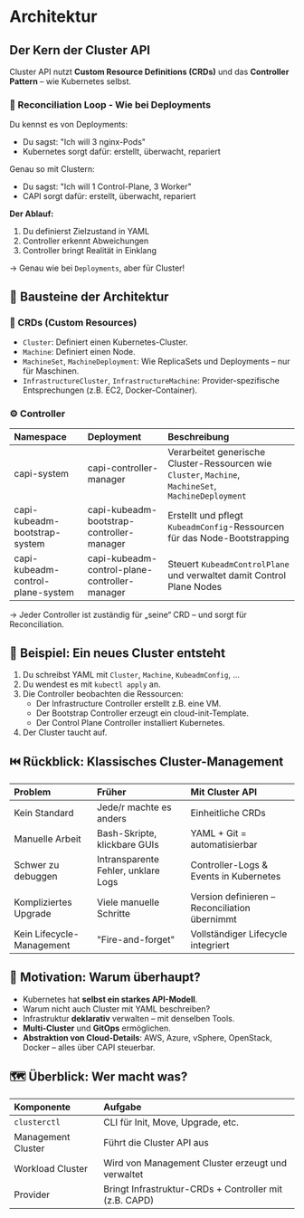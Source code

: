 # Architektur

## Der Kern der Cluster API

Cluster API nutzt **Custom Resource Definitions (CRDs)** und das **Controller Pattern** – wie Kubernetes selbst.

### 🔄 Reconciliation Loop - Wie bei Deployments

Du kennst es von Deployments:

- Du sagst: "Ich will 3 nginx-Pods"
- Kubernetes sorgt dafür: erstellt, überwacht, repariert

Genau so mit Clustern:

- Du sagst: "Ich will 1 Control-Plane, 3 Worker"
- CAPI sorgt dafür: erstellt, überwacht, repariert

**Der Ablauf:**

1. Du definierst Zielzustand in YAML
2. Controller erkennt Abweichungen
3. Controller bringt Realität in Einklang

→ Genau wie bei `Deployments`, aber für Cluster!

## 📐 Bausteine der Architektur

### 🧩 CRDs (Custom Resources)

- `Cluster`: Definiert einen Kubernetes-Cluster.
- `Machine`: Definiert einen Node.
- `MachineSet`, `MachineDeployment`: Wie ReplicaSets und Deployments – nur für Maschinen.
- `InfrastructureCluster`, `InfrastructureMachine`: Provider-spezifische Entsprechungen (z.B. EC2, Docker-Container).

### ⚙️ Controller

| Namespace                         | Deployment                                    | Beschreibung                                                                                          |
| :-------------------------------- | :-------------------------------------------- | :---------------------------------------------------------------------------------------------------- |
| capi-system                       | capi-controller-manager                       | Verarbeitet generische Cluster-Ressourcen wie `Cluster`, `Machine`, `MachineSet`, `MachineDeployment` |
| capi-kubeadm-bootstrap-system     | capi-kubeadm-bootstrap-controller-manager     | Erstellt und pflegt `KubeadmConfig`-Ressourcen für das Node-Bootstrapping                             |
| capi-kubeadm-control-plane-system | capi-kubeadm-control-plane-controller-manager | Steuert `KubeadmControlPlane` und verwaltet damit Control Plane Nodes                                 |

→ Jeder Controller ist zuständig für „seine“ CRD – und sorgt für Reconciliation.

## 🧪 Beispiel: Ein neues Cluster entsteht

1. Du schreibst YAML mit `Cluster`, `Machine`, `KubeadmConfig`, ...
2. Du wendest es mit `kubectl apply` an.
3. Die Controller beobachten die Ressourcen:
   - Der Infrastructure Controller erstellt z.B. eine VM.
   - Der Bootstrap Controller erzeugt ein cloud-init-Template.
   - Der Control Plane Controller installiert Kubernetes.
4. Der Cluster taucht auf.

## ⏮️ Rückblick: Klassisches Cluster-Management

| Problem                   | Früher                              | Mit Cluster API                               |
| :------------------------ | :---------------------------------- | :-------------------------------------------- |
| Kein Standard             | Jede/r machte es anders             | Einheitliche CRDs                             |
| Manuelle Arbeit           | Bash-Skripte, klickbare GUIs        | YAML + Git = automatisierbar                  |
| Schwer zu debuggen        | Intransparente Fehler, unklare Logs | Controller-Logs & Events in Kubernetes        |
| Kompliziertes Upgrade     | Viele manuelle Schritte             | Version definieren – Reconciliation übernimmt |
| Kein Lifecycle-Management | "Fire-and-forget"                   | Vollständiger Lifecycle integriert            |

## 🔧 Motivation: Warum überhaupt?

- Kubernetes hat **selbst ein starkes API-Modell**.
- Warum nicht auch Cluster mit YAML beschreiben?
- Infrastruktur **deklarativ** verwalten – mit denselben Tools.
- **Multi-Cluster** und **GitOps** ermöglichen.
- **Abstraktion von Cloud-Details**: AWS, Azure, vSphere, OpenStack, Docker – alles über CAPI steuerbar.

## 🗺️ Überblick: Wer macht was?

| Komponente         | Aufgabe                                                |
| :----------------- | :----------------------------------------------------- |
| `clusterctl`       | CLI für Init, Move, Upgrade, etc.                      |
| Management Cluster | Führt die Cluster API aus                              |
| Workload Cluster   | Wird von Management Cluster erzeugt und verwaltet      |
| Provider           | Bringt Infrastruktur-CRDs + Controller mit (z.B. CAPD) |
